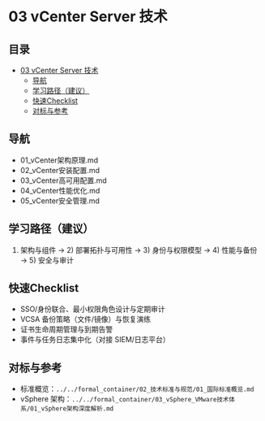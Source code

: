 # 03 vCenter Server 技术

## 目录

- [03 vCenter Server 技术](#03-vcenter-server-技术)
  - [导航](#导航)
  - [学习路径（建议）](#学习路径建议)
  - [快速Checklist](#快速checklist)
  - [对标与参考](#对标与参考)



## 导航

- 01_vCenter架构原理.md
- 02_vCenter安装配置.md
- 03_vCenter高可用配置.md
- 04_vCenter性能优化.md
- 05_vCenter安全管理.md

## 学习路径（建议）

1) 架构与组件 → 2) 部署拓扑与可用性 → 3) 身份与权限模型 → 4) 性能与备份 → 5) 安全与审计

## 快速Checklist

- SSO/身份联合、最小权限角色设计与定期审计
- VCSA 备份策略（文件/镜像）与恢复演练
- 证书生命周期管理与到期告警
- 事件与任务日志集中化（对接 SIEM/日志平台）

## 对标与参考

- 标准概览：`../../formal_container/02_技术标准与规范/01_国际标准概览.md`
- vSphere 架构：`../../formal_container/03_vSphere_VMware技术体系/01_vSphere架构深度解析.md`
